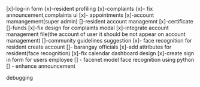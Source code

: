 [x]-log-in form
{x}-resident profiling
{x}-complaints
{x}- fix announcement,complaints ui
[x]- appointments
[x]-account mamangement(super admin)
[]-resident account managemnt
[x]-certificate
[]-funds
[x]-fix design for complaints modal
[x]-integrate account management file(the account of user it should be not appear on account management)
[]-community guidelines
suggestion
[x]- face recognition for resident create account
[]- barangay officials
[x]-add attributes for resident(face recognition)
[x]-fix calendar dashboard design
[x]-create sign in form for users employee
[] - facenet model face recognition using python
[] - enhance announcement



debugging